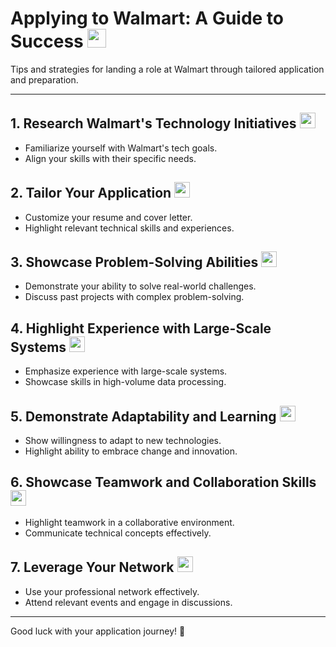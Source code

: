 # Applying to Walmart: A Guide to Success <img src="https://user-images.githubusercontent.com/25181517/192108372-f71d70ac-7ae6-4c0d-8490-0aaf0fcf5589.png" width="30" height="30">

Tips and strategies for landing a role at Walmart through tailored application and preparation.

---

## 1. Research Walmart's Technology Initiatives <img src="https://user-images.githubusercontent.com/25181517/192108894-ab88d3ce-6d9c-4da7-a078-c20e5c87e35f.png" width="25" height="25">

- Familiarize yourself with Walmart's tech goals.
- Align your skills with their specific needs.

## 2. Tailor Your Application <img src="https://user-images.githubusercontent.com/25181517/192109061-584f7966-8234-4752-a7d0-8d1ab14d6782.png" width="25" height="25">

- Customize your resume and cover letter.
- Highlight relevant technical skills and experiences.

## 3. Showcase Problem-Solving Abilities <img src="https://user-images.githubusercontent.com/25181517/192109144-f7de3f9f-9c6b-4b2b-b3d8-9e9a8c2b1115.png" width="25" height="25">

- Demonstrate your ability to solve real-world challenges.
- Discuss past projects with complex problem-solving.

## 4. Highlight Experience with Large-Scale Systems <img src="https://user-images.githubusercontent.com/25181517/192109231-b9dbf4bd-ecc5-4038-b3c9-5e9713a9e5e3.png" width="25" height="25">

- Emphasize experience with large-scale systems.
- Showcase skills in high-volume data processing.

## 5. Demonstrate Adaptability and Learning <img src="https://user-images.githubusercontent.com/25181517/192109310-7e0a531f-0f3f-4e7b-8928-e3f8290b638e.png" width="25" height="25">

- Show willingness to adapt to new technologies.
- Highlight ability to embrace change and innovation.

## 6. Showcase Teamwork and Collaboration Skills <img src="https://user-images.githubusercontent.com/25181517/192109362-00f83faa-9e65-4a5a-92cd-8c3c841cff88.png" width="25" height="25">

- Highlight teamwork in a collaborative environment.
- Communicate technical concepts effectively.

## 7. Leverage Your Network <img src="https://user-images.githubusercontent.com/25181517/192109414-54097d58-ff88-41d8-8f2a-8d2d095c059e.png" width="25" height="25">

- Use your professional network effectively.
- Attend relevant events and engage in discussions.

----

Good luck with your application journey! 🚀
